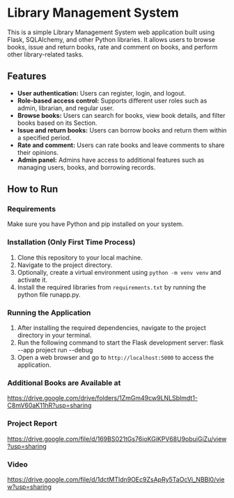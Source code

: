 # Library Management System

This is a simple Library Management System web application built using Flask, SQLAlchemy, and other Python libraries. It allows users to browse books, issue and return books, rate and comment on books, and perform other library-related tasks.

## Features

- **User authentication:** Users can register, login, and logout.
- **Role-based access control:** Supports different user roles such as admin, librarian, and regular user.
- **Browse books:** Users can search for books, view book details, and filter books based on its Section.
- **Issue and return books:** Users can borrow books and return them within a specified period.
- **Rate and comment:** Users can rate books and leave comments to share their opinions.
- **Admin panel:** Admins have access to additional features such as managing users, books, and borrowing records.

## How to Run

### Requirements
Make sure you have Python and pip installed on your system.

### Installation (Only First Time Process)
1. Clone this repository to your local machine.
2. Navigate to the project directory.
3. Optionally, create a virtual environment using `python -m venv venv` and activate it.
4. Install the required libraries from `requirements.txt` by running the python file runapp.py.

### Running the Application
1. After installing the required dependencies, navigate to the project directory in your terminal.
2. Run the following command to start the Flask development server:
    flask --app project run --debug
3. Open a web browser and go to `http://localhost:5000` to access the application.


### Additional Books are Available at
https://drive.google.com/drive/folders/1ZmGm49cw9LNLSblmdt1-C8mV60aK11hR?usp=sharing

### Project Report
https://drive.google.com/file/d/169BS021tGs76ioKGiKPV68U9obuiGiZu/view?usp=sharing

### Video
https://drive.google.com/file/d/1dctMTldn9OEc9ZsApRy5TaOcVi_NBBl0/view?usp=sharing